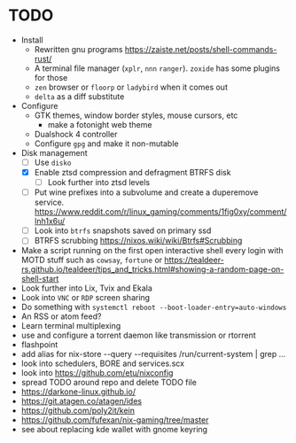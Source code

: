 # TODO
- Install
	- Rewritten gnu programs https://zaiste.net/posts/shell-commands-rust/
	- A terminal file manager (`xplr`, `nnn` `ranger`). `zoxide` has some plugins for those
	- `zen` browser or `floorp` or `ladybird` when it comes out
	- `delta` as a diff substitute
- Configure
	- GTK themes, window border styles, mouse cursors, etc
		- make a fotonight web theme
	- Dualshock 4 controller
	- Configure `gpg` and make it non-mutable
- Disk management
	- [ ] Use `disko`
	- [x] Enable ztsd compression and defragment BTRFS disk
		- [ ] Look further into ztsd levels
	- [ ] Put wine prefixes into a subvolume and create a duperemove service. https://www.reddit.com/r/linux_gaming/comments/1fig0xy/comment/lnh1x6u/
	- [ ] Look into `btrfs` snapshots saved on primary ssd
	- [ ] BTRFS scrubbing https://nixos.wiki/wiki/Btrfs#Scrubbing
- Make a script running on the first open interactive shell every login with MOTD stuff such as `cowsay`, `fortune` or https://tealdeer-rs.github.io/tealdeer/tips_and_tricks.html#showing-a-random-page-on-shell-start
- Look further into Lix, Tvix and Ekala
- Look into `VNC` or `RDP` screen sharing
- Do something with `systemctl reboot --boot-loader-entry=auto-windows`
- An RSS or atom feed?
- Learn terminal multiplexing
- use and configure a torrent daemon like transmission or rtorrent
- flashpoint
- add alias for nix-store --query --requisites /run/current-system | grep ...
- look into schedulers, BORE and services.scx
- look into https://github.com/etu/nixconfig
- spread TODO around repo and delete TODO file
- https://darkone-linux.github.io/
- https://git.atagen.co/atagen/ides
- https://github.com/poly2it/kein
- https://github.com/fufexan/nix-gaming/tree/master
- see about replacing kde wallet with gnome keyring
